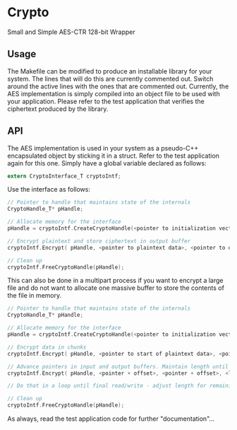 # Crypto
Small and Simple AES-CTR 128-bit Wrapper

## Usage
The Makefile can be modified to produce an installable library for your system. The lines that will do this are currently commented out. Switch around the active lines with the ones that are commented out. Currently, the AES implementation is simply compiled into an object file to be used with your application. Please refer to the test application that verifies the ciphertext produced by the library.

## API
The AES implementation is used in your system as a pseudo-C++ encapsulated object by sticking it in a struct. Refer to the test application again for this one. Simply have a global variable declared as follows:

```c
extern CryptoInterface_T cryptoIntf;
```

Use the interface as follows:
```c
// Pointer to handle that maintains state of the internals
CryptoHandle_T* pHandle;

// Allocate memory for the interface
pHandle = cryptoIntf.CreateCryptoHandle(<pointer to initialization vector>, <pointer to your key>);

// Encrypt plaintext and store ciphertext in output buffer
cryptoIntf.Encrypt( pHandle, <pointer to plaintext data>, <pointer to output buffer>, <length of data>);

// Clean up
cryptoIntf.FreeCryptoHandle(pHandle);
```

This can also be done in a multipart process if you want to encrypt a large file and do not want to allocate one massive buffer to store the contents of the file in memory.

```c
// Pointer to handle that maintains state of the internals
CryptoHandle_T* pHandle;

// Allocate memory for the interface
pHandle = cryptoIntf.CreateCryptoHandle(<pointer to initialization vector>, <pointer to your key>);

// Encrypt data in chunks
cryptoIntf.Encrypt( pHandle, <pointer to start of plaintext data>, <pointer to start of output buffer>, <length of your read buffer>);

// Advance pointers in input and output buffers. Maintain length until your final read/write cycle for the remainder
cryptoIntf.Encrypt( pHandle, <pointer + offset>, <pointer + offset>, <length of your read buffer>);

// Do that in a loop until final read/write - adjust length for remaining bytes

// Clean up
cryptoIntf.FreeCryptoHandle(pHandle);
```

As always, read the test application code for further "documentation"...
